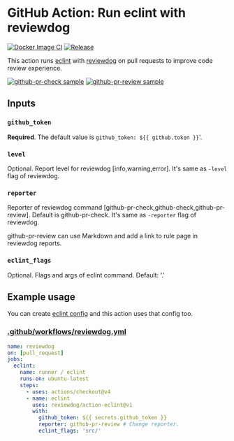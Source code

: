 # GitHub Action: Run eclint with reviewdog

[![Docker Image CI](https://github.com/reviewdog/action-eclint/workflows/Docker%20Image%20CI/badge.svg)](https://github.com/reviewdog/action-eclint/actions)
[![Release](https://img.shields.io/github/release/reviewdog/action-eclint?sort=semver)](https://github.com/reviewdog/action-eclint/releases)

This action runs [eclint](https://github.com/jedmao/eclint) with
[reviewdog](https://github.com/reviewdog/reviewdog) on pull requests to improve
code review experience.

[![github-pr-check sample](https://user-images.githubusercontent.com/3797062/65439130-a6043b80-de61-11e9-98b5-bd9567e184b0.png)](https://github.com/reviewdog/action-eclint/pull/1)
[![github-pr-review sample](https://user-images.githubusercontent.com/3797062/65439073-91c03e80-de61-11e9-9077-39d480fbad0d.png)](https://github.com/reviewdog/action-eclint/pull/1)

## Inputs

### `github_token`

**Required**. The default value is `github_token: ${{ github.token }}`'.

### `level`

Optional. Report level for reviewdog [info,warning,error].
It's same as `-level` flag of reviewdog.

### `reporter`

Reporter of reviewdog command [github-pr-check,github-check,github-pr-review].
Default is github-pr-check.
It's same as `-reporter` flag of reviewdog.

github-pr-review can use Markdown and add a link to rule page in reviewdog reports.

### `eclint_flags`

Optional. Flags and args of eclint command. Default: '.'

## Example usage

You can create [eclint config](https://editorconfig.org/) and this action uses that config too.

### [.github/workflows/reviewdog.yml](.github/workflows/reviewdog.yml)

```yml
name: reviewdog
on: [pull_request]
jobs:
  eclint:
    name: runner / eclint
    runs-on: ubuntu-latest
    steps:
      - uses: actions/checkout@v4
      - name: eclint
        uses: reviewdog/action-eclint@v1
        with:
          github_token: ${{ secrets.github_token }}
          reporter: github-pr-review # Change reporter.
          eclint_flags: 'src/'
```
